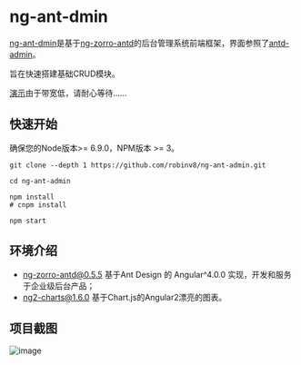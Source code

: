 # ng-ant-dmin

[ng-ant-dmin](https://github.com/robinv8/ng-ant-admin)是基于[ng-zorro-antd](https://github.com/NG-ZORRO/ng-zorro-antd)的后台管理系统前端框架，界面参照了[antd-admin](https://github.com/zuiidea/antd-admin)。

旨在快速搭建基础CRUD模块。

[演示](http://ng-ant-admin.rnode.me)由于带宽低，请耐心等待……

## 快速开始
确保您的Node版本>= 6.9.0，NPM版本 >= 3。

```
git clone --depth 1 https://github.com/robinv8/ng-ant-admin.git

cd ng-ant-admin

npm install
# cnpm install

npm start
```

## 环境介绍

- ng-zorro-antd@0.5.5  基于Ant Design 的 Angular^4.0.0 实现，开发和服务于企业级后台产品；
- ng2-charts@1.6.0 基于Chart.js的Angular2漂亮的图表。


## 项目截图

![image](https://user-images.githubusercontent.com/12277531/33113418-3d37fc42-cf93-11e7-9837-c18fb9be76f8.png)


